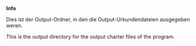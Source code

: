**Info**

Dies ist der Output-Ordner, in den die Output-Urkundendateien ausgegeben weren.

This is the output directory for the output charter files of the program.